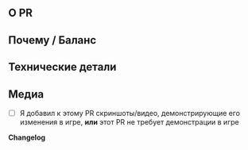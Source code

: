 <!-- Пожалуйста, прочитайте эти рекомендации перед тем, как открыть свой PR: https://docs.spacestation14.io/en/getting-started/pr-guideline -->
<!-- Текст между стрелками является комментарием - он не будет виден на вашем PR. -->

## О PR
<!-- Что вы изменили в этом PR? -->

## Почему / Баланс
<!-- Почему это было изменено? Укажите здесь любые обсуждения или вопросы. Пожалуйста, обсудите, как это повлияет на игровой баланс. -->

## Технические детали
<!-- Если это изменение кода, кратко опишите на высоком уровне, как работает ваш новый код. Это облегчит рецензирование. -->

## Медиа
<!-- 
К PR, вносящим внутриигровые изменения (добавление одежды, предметов, новых возможностей и т.д.), необходимо прикладывать медиа, демонстрирующие изменения.
Небольшие исправления/рефакторы не рассматриваются.
Любые медиаматериалы могут быть использованы в отчетах о проделанной работе в SS14, с указанием четких заслуг.

Если вы не уверены в том, что для вашего PR требуется медиа, обратитесь к сопровождающему.

Поставьте галочку в поле ниже, чтобы подтвердить, что вы действительно видели это (поставьте X в скобках, например [X]):
-->

- [ ] Я добавил к этому PR скриншоты/видео, демонстрирующие его изменения в игре, **или** этот PR не требует демонстрации в игре

**Changelog**
<!--
Чтобы игроки знали о новых возможностях и изменениях, которые могут повлиять на их игру, добавьте запись в Changelog. Пожалуйста, ознакомьтесь с правилами составления Changelog, расположенными по адресу: https://docs.spacestation14.io/en/getting-started/pr-guideline#changelog.
-->

<!--
Убедитесь, что вы убрали этот шаблон Changelog из блока комментариев, чтобы он отображался.
:cl:
- add: Добавлена радость!
- remove: Удалено развлечение!
- tweak: Изменено развлечение!
- fix: Исправлено развлечение!

